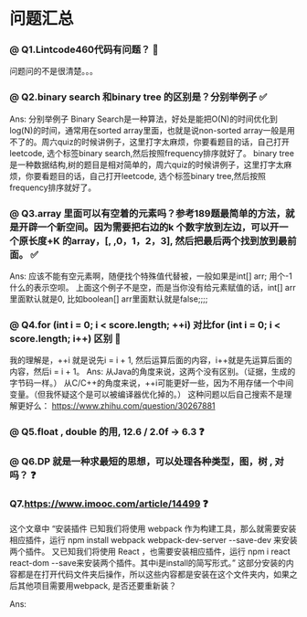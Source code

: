 # 问题汇总

### @ Q1.Lintcode460代码有问题？ 💛
问题问的不是很清楚。。。

### @ Q2.binary search 和binary tree 的区别是？分别举例子 ✅
Ans: 分别举例子 Binary Search是一种算法，好处是能把O(N)的时间优化到log(N)的时间，通常用在sorted array里面，也就是说non-sorted array一般是用不了的。周六quiz的时候讲例子，这里打字太麻烦，你要看题目的话，自己打开leetcode, 选个标签binary search,然后按照frequency排序就好了。 binary tree是一种数据结构,树的题目是相对简单的，周六quiz的时候讲例子，这里打字太麻烦，你要看题目的话，自己打开leetcode, 选个标签binary tree,然后按照frequency排序就好了。



### @ Q3.array 里面可以有空着的元素吗？参考189题最简单的方法，就是开辟一个新空间。因为需要把右边的k 个数字放到左边，可以开一个原长度+K 的array，[, ,0，1，2，3], 然后把最后两个找到放到最前面。 ✅

Ans: 应该不能有空元素啊，随便找个特殊值代替被，一般如果是int[] arr; 用个-1什么的表示空呗。 上面这个例子不是空，而是当你没有给元素赋值的话，int[] arr里面默认就是0, 比如boolean[] arr里面默认就是false;;;;

### @ Q4.for (int i = 0; i < score.length; ++i)  对比for (int i = 0; i < score.length; i++) 区别 💛
我的理解是，++i 就是说先i = i + 1, 然后运算后面的内容，i++就是先运算后面的内容，然后i = i + 1。
Ans: 从Java的角度来说，这两个没有区别。（证据，生成的字节码一样。）
从C/C++的角度来说，++i可能更好一些，因为不用存储一个中间变量。（但我怀疑这个是可以被编译器优化掉的。） 
这种问题以后自己搜索不是理解更好么： https://www.zhihu.com/question/30267881

### @ Q5.float , double 的用, 12.6 / 2.0f -> 6.3 ❓

### @ Q6.DP 就是一种求最短的思想，可以处理各种类型，图，树 , 对吗？ ❓


###  Q7.https://www.imooc.com/article/14499 ❓
这个文章中 “安装插件
已知我们将使用 webpack 作为构建工具，那么就需要安装相应插件，运行 npm install webpack webpack-dev-server --save-dev 来安装两个插件。
又已知我们将使用 React ，也需要安装相应插件，运行 npm i react react-dom --save来安装两个插件。其中i是install的简写形式。” 这部分安装的内容都是在打开代码文件夹后操作，所以这些内容都是安装在这个文件夹内，如果之后其他项目需要用webpack, 是否还要重新装？

Ans:
